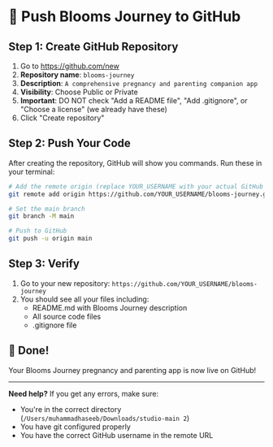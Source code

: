 # 🚀 Push Blooms Journey to GitHub

## Step 1: Create GitHub Repository

1. Go to https://github.com/new
2. **Repository name**: `blooms-journey`
3. **Description**: `A comprehensive pregnancy and parenting companion app`
4. **Visibility**: Choose Public or Private
5. **Important**: DO NOT check "Add a README file", "Add .gitignore", or "Choose a license" (we already have these)
6. Click "Create repository"

## Step 2: Push Your Code

After creating the repository, GitHub will show you commands. Run these in your terminal:

```bash
# Add the remote origin (replace YOUR_USERNAME with your actual GitHub username)
git remote add origin https://github.com/YOUR_USERNAME/blooms-journey.git

# Set the main branch
git branch -M main

# Push to GitHub
git push -u origin main
```

## Step 3: Verify

1. Go to your new repository: `https://github.com/YOUR_USERNAME/blooms-journey`
2. You should see all your files including:
   - README.md with Blooms Journey description
   - All source code files
   - .gitignore file

## 🎉 Done!

Your Blooms Journey pregnancy and parenting app is now live on GitHub!

---

**Need help?** If you get any errors, make sure:
- You're in the correct directory (`/Users/muhammadhaseeb/Downloads/studio-main 2`)
- You have git configured properly
- You have the correct GitHub username in the remote URL 